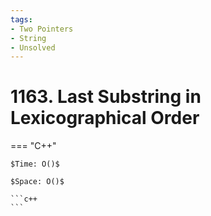 ```yaml
---
tags:
- Two Pointers
- String
- Unsolved
---
```



# 1163. Last Substring in Lexicographical Order

=== "C++"

    $Time: O()$

    $Space: O()$

    ```c++
    ```